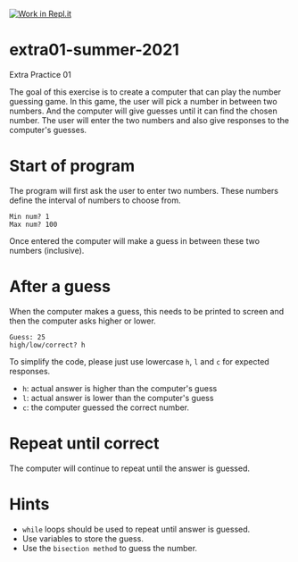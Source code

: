[![Work in Repl.it](https://classroom.github.com/assets/work-in-replit-14baed9a392b3a25080506f3b7b6d57f295ec2978f6f33ec97e36a161684cbe9.svg)](https://classroom.github.com/online_ide?assignment_repo_id=5338151&assignment_repo_type=AssignmentRepo)
# extra01-summer-2021
Extra Practice 01

The goal of this exercise is to create a computer that can play the number guessing game. In this game, the user will pick a number in between two numbers. And the computer will give guesses until it can find the chosen number. The user will enter the two numbers and also give responses to the computer's guesses.

# Start of program
The program will first ask the user to enter two numbers. These numbers define the interval of numbers to choose from.

```shell
Min num? 1
Max num? 100
```

Once entered the computer will make a guess in between these two numbers (inclusive).

# After a guess
When the computer makes a guess, this needs to be printed to screen and then the computer asks higher or lower.
```shell
Guess: 25
high/low/correct? h
```
To simplify the code, please just use lowercase `h`, `l` and `c` for expected responses.
- `h`: actual answer is higher than the computer's guess
- `l`: actual answer is lower than the computer's guess
- `c`: the computer guessed the correct number.

# Repeat until correct
The computer will continue to repeat until the answer is guessed.

# Hints
- `while` loops should be used to repeat until answer is guessed.
- Use variables to store the guess.
- Use the `bisection method` to guess the number.
